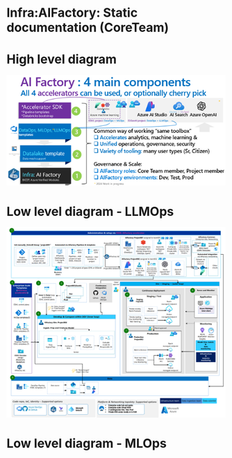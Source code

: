 # Infra:AIFactory: Static documentation (CoreTeam)


# High level diagram

![](./images/10-aifactory-4-components-2024-small.png)

# Low level diagram - LLMOps

![](./images/11-architecture-detailed-llmops.png)

# Low level diagram - MLOps



